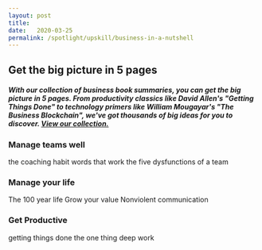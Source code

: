 ```yaml
---
layout: post
title:  
date:   2020-03-25
permalink: /spotlight/upskill/business-in-a-nutshell
---
```


<h2>Get the big picture in 5 pages</h2>
<h5>With our collection of business book summaries, you can get the big picture in 5 pages. From productivity classics like David Allen's "Getting Things Done" to technology primers like William Mougayar's "The Business Blockchain", we've got thousands of big ideas for you to discover. <a href="https://libbyapp.com/library/nlb/curated-103445/sort-mostpopular/page-1" target="_blank">View our collection.</a></h5>

<h3>Manage teams well</h3>
the coaching habit 
words that work 
the five dysfunctions of a team 

<h3>Manage your life</h3> 
The 100 year life 
Grow your value 
Nonviolent communication 

<h3>Get Productive</h3>
getting things done
the one thing
deep work 
